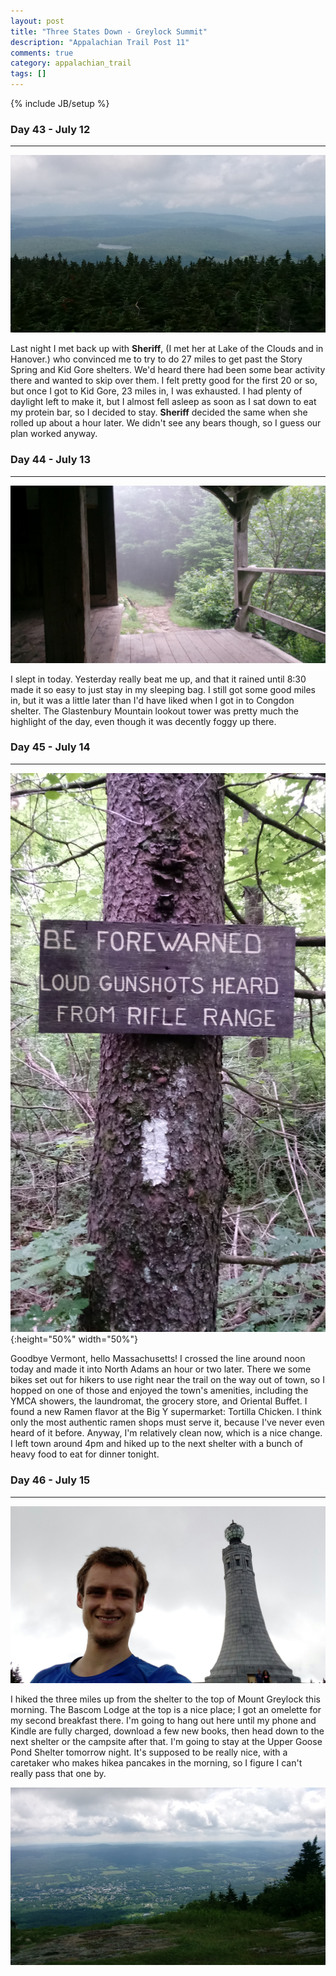 ```yaml
---
layout: post
title: "Three States Down - Greylock Summit"
description: "Appalachian Trail Post 11"
comments: true
category: appalachian_trail
tags: []
---
```

{% include JB/setup %}

### Day 43 - July 12
---

![alt text](https://raw.githubusercontent.com/SilensAngelusNex/silensangelusnex.github.com/master/_images/greylock/20170712_103309.jpg "View from the observation tower on Stratton Mountain")

Last night I met back up with **Sheriff**, (I met her at Lake of the Clouds and in Hanover.) who convinced me to try to do 27 miles to get past the Story Spring and Kid Gore shelters. We'd heard there had been some bear activity there and wanted to skip over them. I felt pretty good for the first 20 or so, but once I got to Kid Gore, 23 miles in, I was exhausted. I had plenty of daylight left to make it, but I almost fell asleep as soon as I sat down to eat my protein bar, so I decided to stay. **Sheriff** decided the same when she rolled up about a hour later. We didn't see any bears though, so I guess our plan worked anyway.

### Day 44 - July 13
---

![alt text](https://raw.githubusercontent.com/SilensAngelusNex/silensangelusnex.github.com/master/_images/greylock/20170713_111639.jpg "Looking down the trial from the Goddard Shelter")

I slept in today. Yesterday really beat me up, and that it rained until 8:30 made it so easy to just stay in my sleeping bag. I still got some good miles in, but it was a little later than I'd have liked when I got in to Congdon shelter. The Glastenbury Mountain lookout tower was pretty much the highlight of the day, even though it was decently foggy up there.

### Day 45 - July 14
---

![alt text](https://raw.githubusercontent.com/SilensAngelusNex/silensangelusnex.github.com/master/_images/greylock/20170714_170312.jpg "Glad they had the sign; I would have thought the shots were from my old Operation Treadstone buddies finally catching up to me."){:height="50%" width="50%"}

Goodbye Vermont, hello Massachusetts! I crossed the line around noon today and made it into North Adams an hour or two later. There we some bikes set out for hikers to use right near the trail on the way out of town, so I hopped on one of those and enjoyed the town's amenities, including the YMCA showers, the laundromat, the grocery store, and Oriental Buffet. I found a new Ramen flavor at the Big Y supermarket: Tortilla Chicken. I think only the most authentic ramen shops must serve it, because I've never even heard of it before. Anyway, I'm relatively clean now, which is a nice change. I left town around 4pm and hiked up to the next shelter with a bunch of heavy food to eat for dinner tonight.

### Day 46 - July 15
---

![alt text](https://raw.githubusercontent.com/SilensAngelusNex/silensangelusnex.github.com/master/_images/greylock/20170715_112534.jpg "Memorial on top of Greylock")

 I hiked the three miles up from the shelter to the top of Mount Greylock this morning. The Bascom Lodge at the top is a nice place; I got an omelette for my second breakfast there. I'm going to hang out here until my phone and Kindle are fully charged, download a few new books, then head down to the next shelter or the campsite after that. I'm going to stay at the Upper Goose Pond Shelter tomorrow night. It's supposed to be really nice, with a caretaker who makes hikea pancakes in the morning, so I figure I can't really pass that one by.

![alt text](https://raw.githubusercontent.com/SilensAngelusNex/silensangelusnex.github.com/master/_images/greylock/20170715_112701.jpg "View from Greylock")

